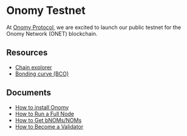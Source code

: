 # Onomy Testnet

At [Onomy Protocol](https://onomy.io/), we are excited to launch our public testnet for the Onomy Network (ONET)
blockchain.

## Resources
* [Chain explorer](https://explorer-testnet.onomy.io/)
* [Bonding curve (BCO)](https://bonding-curve-testnet.onomy.io/)

## Documents

- [How to install Onomy](installation.md)
- [How to Run a Full Node](full.md)
- [How to Get bNOMs/NOMs](bonding-curve.md)
- [How to Become a Validator](validator.md)
